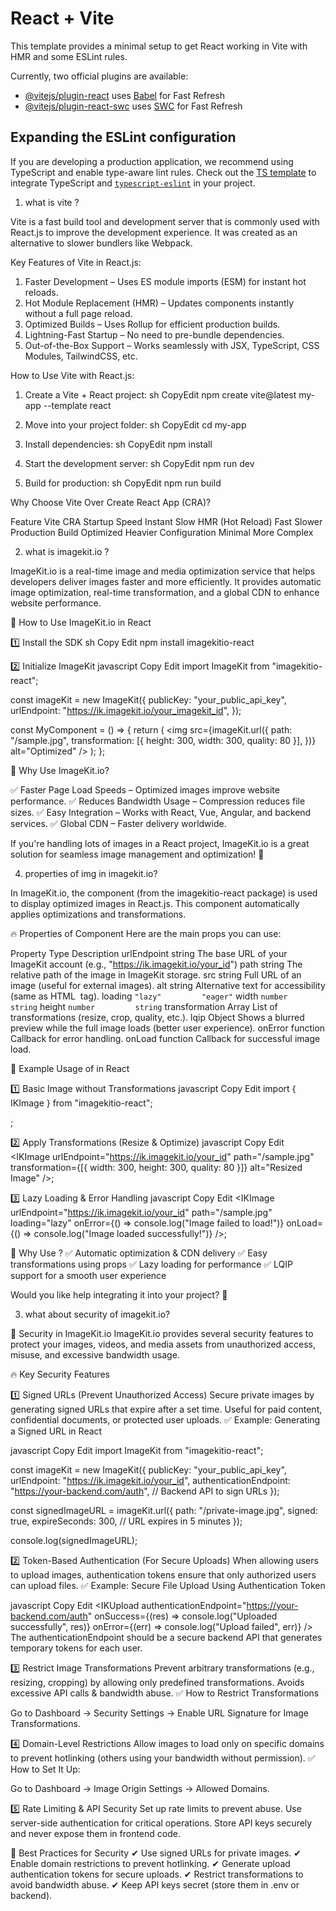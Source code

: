 # React + Vite

This template provides a minimal setup to get React working in Vite with HMR and some ESLint rules.

Currently, two official plugins are available:

- [@vitejs/plugin-react](https://github.com/vitejs/vite-plugin-react/blob/main/packages/plugin-react/README.md) uses [Babel](https://babeljs.io/) for Fast Refresh
- [@vitejs/plugin-react-swc](https://github.com/vitejs/vite-plugin-react-swc) uses [SWC](https://swc.rs/) for Fast Refresh

## Expanding the ESLint configuration

If you are developing a production application, we recommend using TypeScript and enable type-aware lint rules. Check out the [TS template](https://github.com/vitejs/vite/tree/main/packages/create-vite/template-react-ts) to integrate TypeScript and [`typescript-eslint`](https://typescript-eslint.io) in your project.



1) what is vite ?

Vite is a fast build tool and development server that is commonly used with React.js to improve the development experience. It was created as an alternative to slower bundlers like Webpack.

Key Features of Vite in React.js:

1.	Faster Development – Uses ES module imports (ESM) for instant hot reloads.
2.	Hot Module Replacement (HMR) – Updates components instantly without a full page reload.
3.	Optimized Builds – Uses Rollup for efficient production builds.
4.	Lightning-Fast Startup – No need to pre-bundle dependencies.
5.	Out-of-the-Box Support – Works seamlessly with JSX, TypeScript, CSS Modules, TailwindCSS, etc.

How to Use Vite with React.js:

1.	Create a Vite + React project: 
sh
CopyEdit
npm create vite@latest my-app --template react

2.	Move into your project folder: 
sh
CopyEdit
cd my-app

3.	Install dependencies: 
sh
CopyEdit
npm install

4.	Start the development server: 
sh
CopyEdit
npm run dev

5.	Build for production: 
sh
CopyEdit
npm run build

Why Choose Vite Over Create React App (CRA)?

Feature	                Vite	    CRA
Startup Speed	        Instant	    Slow
HMR (Hot Reload)	    Fast	    Slower
Production Build	    Optimized	Heavier
Configuration	        Minimal	    More Complex


2) what is imagekit.io ?

ImageKit.io is a real-time image and media optimization service that helps developers deliver images faster and more efficiently. It provides automatic image optimization, real-time transformation, and a global CDN to enhance website performance.

📌 How to Use ImageKit.io in React

1️⃣ Install the SDK
sh
Copy
Edit
npm install imagekitio-react

2️⃣ Initialize ImageKit
javascript
Copy
Edit
import ImageKit from "imagekitio-react";

const imageKit = new ImageKit({
  publicKey: "your_public_api_key",
  urlEndpoint: "https://ik.imagekit.io/your_imagekit_id",
});

const MyComponent = () => {
  return (
    <img
      src={imageKit.url({
        path: "/sample.jpg",
        transformation: [{ height: 300, width: 300, quality: 80 }],
      })}
      alt="Optimized"
    />
  );
};

🚀 Why Use ImageKit.io?

✅ Faster Page Load Speeds – Optimized images improve website performance.
✅ Reduces Bandwidth Usage – Compression reduces file sizes.
✅ Easy Integration – Works with React, Vue, Angular, and backend services.
✅ Global CDN – Faster delivery worldwide.

If you're handling lots of images in a React project, ImageKit.io is a great solution for seamless image management and optimization! 🚀

4) properties of img in imagekit.io?

In ImageKit.io, the <IKImage> component (from the imagekitio-react package) is used to display optimized images in React.js. This component automatically applies optimizations and transformations.

🔥 Properties of <IKImage> Component
Here are the main props you can use:

Property	        Type	        Description
urlEndpoint	        string	        The base URL of your ImageKit account (e.g., "https://ik.imagekit.io/your_id")
path	            string	        The relative path of the image in ImageKit storage.
src	                string	        Full URL of an image (useful for external images).
alt	                string	        Alternative text for accessibility (same as HTML <img> tag).
loading	            `"lazy"	        "eager"`
width	            `number         string`
height	            `number	        string`
transformation	    Array<Object>	List of transformations (resize, crop, quality, etc.).
lqip	            Object	        Shows a blurred preview while the full image loads (better user experience).
onError	            function	    Callback for error handling.
onLoad	            function	    Callback for successful image load.

📌 Example Usage of <IKImage> in React

1️⃣ Basic Image without Transformations
javascript
Copy
Edit
import { IKImage } from "imagekitio-react";

<IKImage 
  urlEndpoint="https://ik.imagekit.io/your_id"
  path="/sample.jpg"
  alt="Optimized Image"
/>;

2️⃣ Apply Transformations (Resize & Optimize)
javascript
Copy
Edit
<IKImage 
  urlEndpoint="https://ik.imagekit.io/your_id"
  path="/sample.jpg"
  transformation={[{ width: 300, height: 300, quality: 80 }]}
  alt="Resized Image"
/>;

3️⃣ Lazy Loading & Error Handling
javascript
Copy
Edit
<IKImage 
  urlEndpoint="https://ik.imagekit.io/your_id"
  path="/sample.jpg"
  loading="lazy"
  onError={() => console.log("Image failed to load!")}
  onLoad={() => console.log("Image loaded successfully!")}
/>;

🚀 Why Use <IKImage>?
✅ Automatic optimization & CDN delivery
✅ Easy transformations using props
✅ Lazy loading for performance
✅ LQIP support for a smooth user experience

Would you like help integrating it into your project? 🚀


3) what about security of imagekit.io?


🔐 Security in ImageKit.io
ImageKit.io provides several security features to protect your images, videos, and media assets from unauthorized access, misuse, and excessive bandwidth usage.

🔥 Key Security Features

1️⃣ Signed URLs (Prevent Unauthorized Access)
Secure private images by generating signed URLs that expire after a set time.
Useful for paid content, confidential documents, or protected user uploads.
✅ Example: Generating a Signed URL in React

javascript
Copy
Edit
import ImageKit from "imagekitio-react";

const imageKit = new ImageKit({
  publicKey: "your_public_api_key",
  urlEndpoint: "https://ik.imagekit.io/your_id",
  authenticationEndpoint: "https://your-backend.com/auth", // Backend API to sign URLs
});

const signedImageURL = imageKit.url({
  path: "/private-image.jpg",
  signed: true,
  expireSeconds: 300, // URL expires in 5 minutes
});

console.log(signedImageURL);

2️⃣ Token-Based Authentication (For Secure Uploads)
When allowing users to upload images, authentication tokens ensure that only authorized users can upload files.
✅ Example: Secure File Upload Using Authentication Token

javascript
Copy
Edit
<IKUpload 
  authenticationEndpoint="https://your-backend.com/auth"
  onSuccess={(res) => console.log("Uploaded successfully", res)}
  onError={(err) => console.log("Upload failed", err)}
/>
The authenticationEndpoint should be a secure backend API that generates temporary tokens for each user.

3️⃣ Restrict Image Transformations
Prevent arbitrary transformations (e.g., resizing, cropping) by allowing only predefined transformations.
Avoids excessive API calls & bandwidth abuse.
✅ How to Restrict Transformations

Go to Dashboard → Security Settings → Enable URL Signature for Image Transformations.

4️⃣ Domain-Level Restrictions
Allow images to load only on specific domains to prevent hotlinking (others using your bandwidth without permission).
✅ How to Set It Up:

Go to Dashboard → Image Origin Settings → Allowed Domains.

5️⃣ Rate Limiting & API Security
Set up rate limits to prevent abuse.
Use server-side authentication for critical operations.
Store API keys securely and never expose them in frontend code.

🎯 Best Practices for Security
✔ Use signed URLs for private images.
✔ Enable domain restrictions to prevent hotlinking.
✔ Generate upload authentication tokens for secure uploads.
✔ Restrict transformations to avoid bandwidth abuse.
✔ Keep API keys secret (store them in .env or backend).






